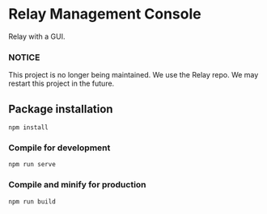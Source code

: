 # Relay Management Console
Relay with a GUI.

### NOTICE
This project is no longer being maintained. We use the Relay repo. We may restart this project in the future.

## Package installation
```
npm install
```

### Compile for development
```
npm run serve
```

### Compile and minify for production
```
npm run build
```
